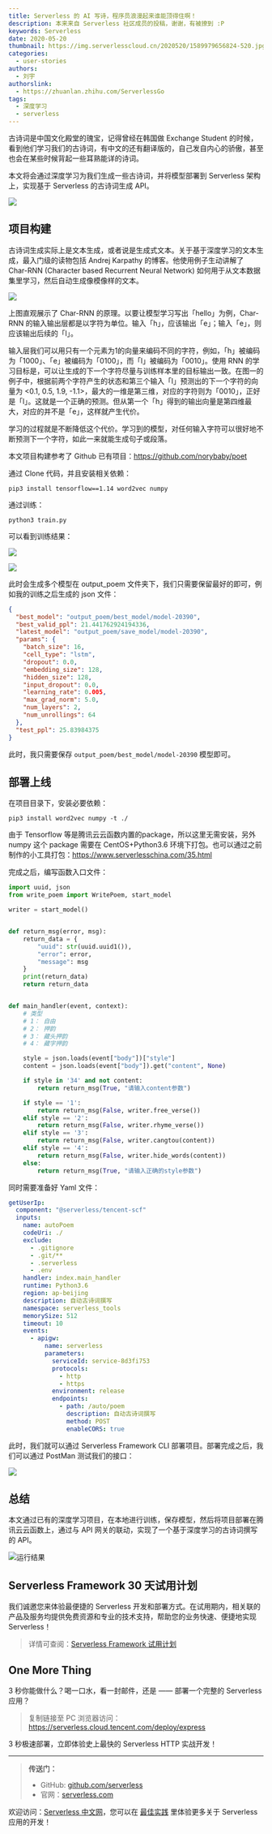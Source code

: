 ```yaml
---
title: Serverless 的 AI 写诗，程序员浪漫起来谁能顶得住啊！
description: 本来来自 Serverless 社区成员的投稿，谢谢，有被撩到 :P
keywords: Serverless
date: 2020-05-20
thumbnail: https://img.serverlesscloud.cn/2020520/1589979656824-520.jpg
categories:
  - user-stories
authors:
  - 刘宇
authorslink:
  - https://zhuanlan.zhihu.com/ServerlessGo
tags:
  - 深度学习
  - serverless
---
```


古诗词是中国文化殿堂的瑰宝，记得曾经在韩国做 Exchange Student 的时候，看到他们学习我们的古诗词，有中文的还有翻译版的，自己发自内心的骄傲，甚至也会在某些时候背起一些耳熟能详的诗词。

本文将会通过深度学习为我们生成一些古诗词，并将模型部署到 Serverless 架构上，实现基于 Serverless 的古诗词生成 API。

![](https://img.serverlesscloud.cn/2020520/1589979037720-%E6%9C%AA%E6%A0%87%E9%A2%98-1.jpg)

## 项目构建

古诗词生成实际上是文本生成，或者说是生成式文本。关于基于深度学习的文本生成，最入门级的读物包括 Andrej Karpathy 的博客。他使用例子生动讲解了 Char-RNN (Character based Recurrent Neural Network) 如何用于从文本数据集里学习，然后自动生成像模像样的文本。

![](https://others-1256773370.cos.ap-chengdu.myqcloud.com/article/material/6-6-1.png)

上图直观展示了 Char-RNN 的原理。以要让模型学习写出「hello」为例，Char-RNN 的输入输出层都是以字符为单位。输入「h」，应该输出「e」；输入「e」，则应该输出后续的「l」。

输入层我们可以用只有一个元素为1的向量来编码不同的字符，例如，「h」被编码为「1000」、「e」被编码为「0100」，而「l」被编码为「0010」。使用 RNN 的学习目标是，可以让生成的下一个字符尽量与训练样本里的目标输出一致。在图一的例子中，根据前两个字符产生的状态和第三个输入「l」预测出的下一个字符的向量为 <0.1, 0.5, 1.9, -1.1>，最大的一维是第三维，对应的字符则为「0010」，正好是「l」。这就是一个正确的预测。但从第一个「h」得到的输出向量是第四维最大，对应的并不是「e」，这样就产生代价。

学习的过程就是不断降低这个代价。学习到的模型，对任何输入字符可以很好地不断预测下一个字符，如此一来就能生成句子或段落。

本文项目构建参考了 Github 已有项目：https://github.com/norybaby/poet

通过 Clone 代码，并且安装相关依赖：

```
pip3 install tensorflow==1.14 word2vec numpy
```

通过训练：

```
python3 train.py
```

可以看到训练结果：

![](https://others-1256773370.cos.ap-chengdu.myqcloud.com/article/material/6-6-3.png)

![](https://others-1256773370.cos.ap-chengdu.myqcloud.com/article/material/6-6-4.png)

此时会生成多个模型在 output_poem 文件夹下，我们只需要保留最好的即可，例如我的训练之后生成的 json 文件：

```json
{
  "best_model": "output_poem/best_model/model-20390",
  "best_valid_ppl": 21.441762924194336,
  "latest_model": "output_poem/save_model/model-20390",
  "params": {
    "batch_size": 16,
    "cell_type": "lstm",
    "dropout": 0.0,
    "embedding_size": 128,
    "hidden_size": 128,
    "input_dropout": 0.0,
    "learning_rate": 0.005,
    "max_grad_norm": 5.0,
    "num_layers": 2,
    "num_unrollings": 64
  },
  "test_ppl": 25.83984375
}
```

此时，我只需要保存 `output_poem/best_model/model-20390` 模型即可。

## 部署上线

在项目目录下，安装必要依赖：

```
pip3 install word2vec numpy -t ./
```

由于 Tensorflow 等是腾讯云云函数内置的package，所以这里无需安装，另外 numpy 这个 package 需要在 CentOS+Python3.6 环境下打包。也可以通过之前制作的小工具打包：https://www.serverlesschina.com/35.html

完成之后，编写函数入口文件：

```python
import uuid, json
from write_poem import WritePoem, start_model

writer = start_model()


def return_msg(error, msg):
    return_data = {
        "uuid": str(uuid.uuid1()),
        "error": error,
        "message": msg
    }
    print(return_data)
    return return_data


def main_handler(event, context):
    # 类型
    # 1： 自由
    # 2： 押韵
    # 3： 藏头押韵
    # 4： 藏字押韵

    style = json.loads(event["body"])["style"]
    content = json.loads(event["body"]).get("content", None)

    if style in '34' and not content:
        return return_msg(True, "请输入content参数")

    if style == '1':
        return return_msg(False, writer.free_verse())
    elif style == '2':
        return return_msg(False, writer.rhyme_verse())
    elif style == '3':
        return return_msg(False, writer.cangtou(content))
    elif style == '4':
        return return_msg(False, writer.hide_words(content))
    else:
        return return_msg(True, "请输入正确的style参数")
```

同时需要准备好 Yaml 文件：

```yaml
getUserIp:
  component: "@serverless/tencent-scf"
  inputs:
    name: autoPoem
    codeUri: ./
    exclude:
      - .gitignore
      - .git/**
      - .serverless
      - .env
    handler: index.main_handler
    runtime: Python3.6
    region: ap-beijing
    description: 自动古诗词撰写
    namespace: serverless_tools
    memorySize: 512
    timeout: 10
    events:
      - apigw:
          name: serverless
          parameters:
            serviceId: service-8d3fi753
            protocols:
              - http
              - https
            environment: release
            endpoints:
              - path: /auto/poem
                description: 自动古诗词撰写
                method: POST
                enableCORS: true
```

此时，我们就可以通过 Serverless Framework CLI 部署项目。部署完成之后，我们可以通过 PostMan 测试我们的接口：

![](https://others-1256773370.cos.ap-chengdu.myqcloud.com/article/material/6-6-6.png)

## 总结

本文通过已有的深度学习项目，在本地进行训练，保存模型，然后将项目部署在腾讯云云函数上，通过与 API 网关的联动，实现了一个基于深度学习的古诗词撰写的 API。

![运行结果](https://img.serverlesscloud.cn/2020520/1589975505211-IMG_1279.jpg)

## Serverless Framework 30 天试用计划

我们诚邀您来体验最便捷的 Serverless 开发和部署方式。在试用期内，相关联的产品及服务均提供免费资源和专业的技术支持，帮助您的业务快速、便捷地实现 Serverless！

> 详情可查阅：[Serverless Framework 试用计划](https://cloud.tencent.com/document/product/1154/38792)

## One More Thing
<div id='scf-deploy-iframe-or-md'><div><p>3 秒你能做什么？喝一口水，看一封邮件，还是 —— 部署一个完整的 Serverless 应用？</p><blockquote><p>复制链接至 PC 浏览器访问：<a href="https://serverless.cloud.tencent.com/deploy/express">https://serverless.cloud.tencent.com/deploy/express</a></p></blockquote><p>3 秒极速部署，立即体验史上最快的 Serverless HTTP 实战开发！</p></div></div>

---

> **传送门：**
> - GitHub: [github.com/serverless](https://github.com/serverless/serverless/blob/master/README_CN.md) 
> - 官网：[serverless.com](https://serverless.com/)

欢迎访问：[Serverless 中文网](https://serverlesscloud.cn/)，您可以在 [最佳实践](https://serverlesscloud.cn/best-practice) 里体验更多关于 Serverless 应用的开发！